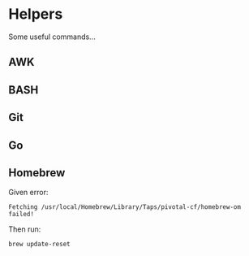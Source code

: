 # Helpers

Some useful commands...

## AWK

## BASH

## Git

## Go

## Homebrew

Given error:
```
Fetching /usr/local/Homebrew/Library/Taps/pivotal-cf/homebrew-om failed!
```
Then run:
```
brew update-reset
```
